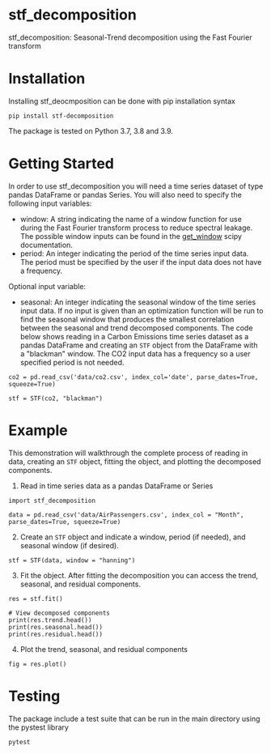 # stf_decomposition
stf_decomposition: Seasonal-Trend decomposition using the Fast Fourier transform

# Installation
Installing stf_deocmposition can be done with pip installation syntax
```
pip install stf-decomposition
```
The package is tested on Python 3.7, 3.8 and 3.9.

# Getting Started
In order to use stf_decomposition you will need a time series dataset of type pandas DataFrame or pandas Series. You will also need to specify the following input variables:
- window: A string indicating the name of a window function for use during the Fast Fourier transform process to reduce spectral leakage. 
The possible window inputs can be found in the [get_window](https://docs.scipy.org/doc/scipy/reference/generated/scipy.signal.get_window.html) scipy documentation. 
- period: An integer indicating the period of the time series input data. 
The period must be specified by the user if the input data does not have a frequency.

Optional input variable:
- seasonal: An integer indicating the seasonal window of the time series input data. 
If no input is given than an optimization function will be run to find the seasonal window that produces the smallest correlation between the seasonal and trend decomposed components. 
The code below shows reading in a Carbon Emissions time series dataset as a pandas DataFrame and
creating an `STF` object from the DataFrame with a "blackman" window. 
The CO2 input data has a frequency so a user specified period is not needed. 

```
co2 = pd.read_csv('data/co2.csv', index_col='date', parse_dates=True, squeeze=True)

stf = STF(co2, "blackman")
```

# Example
This demonstration will walkthrough the complete process of reading in data,
creating an `STF` object, fitting the object, 
and plotting the decomposed components.

1. Read in time series data as a pandas DataFrame or Series
```
import stf_decomposition

data = pd.read_csv('data/AirPassengers.csv', index_col = "Month", parse_dates=True, squeeze=True)
```

2. Create an `STF` object and indicate a window, period (if needed), and seasonal window (if desired).
```
stf = STF(data, window = "hanning")
```

3. Fit the object. 
After fitting the decomposition you can access the trend, seasonal, and residual components.
```
res = stf.fit()

# View decomposed components
print(res.trend.head())
print(res.seasonal.head())
print(res.residual.head())
```
4. Plot the trend, seasonal, and residual components 
```
fig = res.plot()
```

# Testing
The package include a test suite that can be run in the main directory using the pystest library
```
pytest
```
